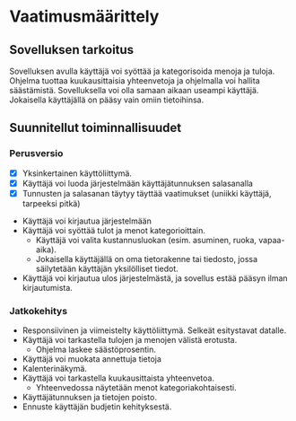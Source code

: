 # Vaatimusmäärittely

## Sovelluksen tarkoitus

Sovelluksen avulla käyttäjä voi syöttää ja kategorisoida menoja ja tuloja. Ohjelma tuottaa kuukausittaisia yhteenvetoja ja ohjelmalla voi hallita säästämistä. Sovelluksella voi olla samaan aikaan useampi käyttäjä. Jokaisella käyttäjällä on pääsy vain omiin tietoihinsa.

## Suunnitellut toiminnallisuudet

### Perusversio

- [x] Yksinkertainen käyttöliittymä.
- [x] Käyttäjä voi luoda järjestelmään käyttäjätunnuksen salasanalla
- [x] Tunnusten ja salasanan täytyy täyttää vaatimukset (uniikki käyttäjä, tarpeeksi pitkä)
- Käyttäjä voi kirjautua järjestelmään
- Käyttäjä voi syöttää tulot ja menot kategorioittain.
  - Käyttäjä voi valita kustannusluokan (esim. asuminen, ruoka, vapaa-aika).
  - Jokaisella käyttäjällä on oma tietorakenne tai tiedosto, jossa säilytetään käyttäjän yksilölliset tiedot.
- Käyttäjä voi kirjautua ulos järjestelmästä, ja sovellus estää pääsyn ilman kirjautumista.


### Jatkokehitys

- Responsiivinen ja viimeistelty käyttöliittymä. Selkeät esitystavat datalle.
- Käyttäjä voi tarkastella tulojen ja menojen välistä erotusta.
  - Ohjelma laskee säästöprosentin.
- Käyttäjä voi muokata annettuja tietoja
- Kalenterinäkymä.
- Käyttäjä voi tarkastella kuukausittaista yhteenvetoa.
  - Yhteenvedossa näytetään menot kategoriakohtaisesti.
- Käyttäjätunnuksen ja tietojen poisto.
- Ennuste käyttäjän budjetin kehityksestä.